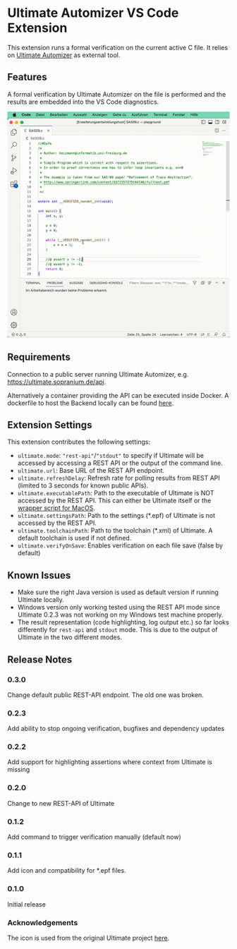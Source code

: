 # Ultimate Automizer VS Code Extension

This extension runs a formal verification on the current active C file. It relies on [Ultimate Automizer](https://github.com/ultimate-pa/ultimate) as external tool.

## Features

A formal verification by Ultimate Automizer on the file is performed and the results are embedded into the VS Code diagnostics.

![demonstration](images/demo.gif)

## Requirements

Connection to a public server running Ultimate Automizer, e.g. <https://ultimate.sopranium.de/api>.

Alternatively a container providing the API can be executed inside Docker. A dockerfile to host the
Backend locally can be found [here](https://github.com/FahrJo/ultimate-automizer-docker).

## Extension Settings

This extension contributes the following settings:

* `ultimate.mode`: `"rest-api"`/`"stdout"` to specify if Ultimate will be accessed by accessing a REST API or the output of the command line.
* `ultimate.url`: Base URL of the REST API endpoint.
* `ultimate.refreshDelay`: Refresh rate for polling results from REST API (limited to 3 seconds for known public APIs).
* `ultimate.executablePath`: Path to the executable of Ultimate is NOT accessed by the REST API. This can either be Ultimate itself or the [wrapper script for MacOS](https://github.com/FahrJo/ultimate-automizer-docker).
* `ultimate.settingsPath`: Path to the settings (*.epf) of Ultimate is not accessed by the REST API.
* `ultimate.toolchainPath`: Path to the toolchain (*.xml) of Ultimate. A default toolchain is used if not defined.
* `ultimate.verifyOnSave`: Enables verification on each file save (false by default)

## Known Issues

* Make sure the right Java version is used as default version if running Ultimate locally.
* Windows version only working tested using the REST API mode since Ultimate 0.2.3 was not working on my Windows test machine properly.
* The result representation (code highlighting, log output etc.) so far looks differently for `rest-api` and `stdout` mode. This is due to the output of Ultimate in the two different modes.

## Release Notes

### 0.3.0

Change default public REST-API endpoint. The old one was broken.

### 0.2.3

Add ability to stop ongoing verification, bugfixes and dependency updates

### 0.2.2

Add support for highlighting assertions where context from Ultimate is missing

### 0.2.0

Change to new REST-API of Ultimate

### 0.1.2

Add command to trigger verification manually (default now)

### 0.1.1

Add icon and compatibility for *.epf files.

### 0.1.0

Initial release

### Acknowledgements

The icon is used from the original Ultimate project [here](https://github.com/ultimate-pa/ultimate).
